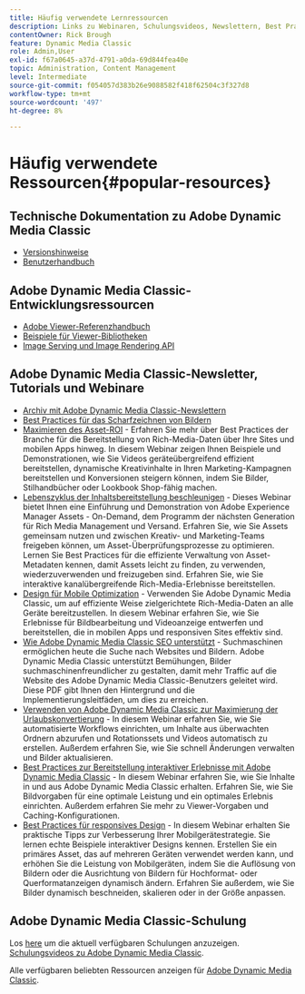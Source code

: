 ```yaml
---
title: Häufig verwendete Lernressourcen
description: Links zu Webinaren, Schulungsvideos, Newslettern, Best Practices-Informationen und Entwicklerressourcen für Adobe Dynamic Media Classic.
contentOwner: Rick Brough
feature: Dynamic Media Classic
role: Admin,User
exl-id: f67a0645-a37d-4791-a0da-69d844fea40e
topic: Administration, Content Management
level: Intermediate
source-git-commit: f054057d383b26e9088582f418f62504c3f327d8
workflow-type: tm+mt
source-wordcount: '497'
ht-degree: 8%

---
```


# Häufig verwendete Ressourcen{#popular-resources}

## Technische Dokumentation zu Adobe Dynamic Media Classic

* [Versionshinweise](https://experienceleague.adobe.com/en/docs/dynamic-media-developer-resources/release-notes/s7rn2017)
* [Benutzerhandbuch](introduction.md)

## Adobe Dynamic Media Classic-Entwicklungsressourcen

* [Adobe Viewer-Referenzhandbuch](https://experienceleague.adobe.com/en/docs/dynamic-media-developer-resources)
* [Beispiele für Viewer-Bibliotheken](https://landing.adobe.com/en/na/dynamic-media/ctir-2755/live-demos.html)
* [Image Serving und Image Rendering API](https://experienceleague.adobe.com/en/docs/dynamic-media-developer-resources)

## Adobe Dynamic Media Classic-Newsletter, Tutorials und Webinare

* [Archiv mit Adobe Dynamic Media Classic-Newslettern](/help/using/dynamic-media-newsletter.md)
* [Best Practices für das Scharfzeichnen von Bildern](/help/using/assets/s7_sharpening_images.pdf)
* [Maximieren des Asset-ROI](https://adobecustomersuccess.adobeconnect.com/p5ar3hfrrec/?launcher=false&amp;fcsContent=true&amp;pbMode=normal&amp;proto=true) - Erfahren Sie mehr über Best Practices der Branche für die Bereitstellung von Rich-Media-Daten über Ihre Sites und mobilen Apps hinweg. In diesem Webinar zeigen Ihnen Beispiele und Demonstrationen, wie Sie Videos geräteübergreifend effizient bereitstellen, dynamische Kreativinhalte in Ihren Marketing-Kampagnen bereitstellen und Konversionen steigern können, indem Sie Bilder, Stilhandbücher oder Lookbook Shop-fähig machen.
* [Lebenszyklus der Inhaltsbereitstellung beschleunigen](https://adobecustomersuccess.adobeconnect.com/p88ducm9pqv/) - Dieses Webinar bietet Ihnen eine Einführung und Demonstration von Adobe Experience Manager Assets - On-Demand, dem Programm der nächsten Generation für Rich Media Management und Versand. Erfahren Sie, wie Sie Assets gemeinsam nutzen und zwischen Kreativ- und Marketing-Teams freigeben können, um Asset-Überprüfungsprozesse zu optimieren. Lernen Sie Best Practices für die effiziente Verwaltung von Asset-Metadaten kennen, damit Assets leicht zu finden, zu verwenden, wiederzuverwenden und freizugeben sind. Erfahren Sie, wie Sie interaktive kanalübergreifende Rich-Media-Erlebnisse bereitstellen.
* [Design für Mobile Optimization](https://adobecustomersuccess.adobeconnect.com/p6oqd3wydif/?launcher=false&amp;fcsContent=true&amp;pbMode=normal&amp;proto=true) - Verwenden Sie Adobe Dynamic Media Classic, um auf effiziente Weise zielgerichtete Rich-Media-Daten an alle Geräte bereitzustellen. In diesem Webinar erfahren Sie, wie Sie Erlebnisse für Bildbearbeitung und Videoanzeige entwerfen und bereitstellen, die in mobilen Apps und responsiven Sites effektiv sind.
* [Wie Adobe Dynamic Media Classic SEO unterstützt](/help/using/assets/s7_seo.pdf) - Suchmaschinen ermöglichen heute die Suche nach Websites und Bildern. Adobe Dynamic Media Classic unterstützt Bemühungen, Bilder suchmaschinenfreundlicher zu gestalten, damit mehr Traffic auf die Website des Adobe Dynamic Media Classic-Benutzers geleitet wird. Diese PDF gibt Ihnen den Hintergrund und die Implementierungsleitfäden, um dies zu erreichen.
* [Verwenden von Adobe Dynamic Media Classic zur Maximierung der Urlaubskonvertierung](https://adobecustomersuccess.adobeconnect.com/p32n1yr85c9/?proto=true) - In diesem Webinar erfahren Sie, wie Sie automatisierte Workflows einrichten, um Inhalte aus überwachten Ordnern abzurufen und Rotationssets und Videos automatisch zu erstellen. Außerdem erfahren Sie, wie Sie schnell Änderungen verwalten und Bilder aktualisieren.
* [Best Practices zur Bereitstellung interaktiver Erlebnisse mit Adobe Dynamic Media Classic](https://seminars.adobeconnect.com/p7wb8ej3u6d/) - In diesem Webinar erfahren Sie, wie Sie Inhalte in und aus Adobe Dynamic Media Classic erhalten. Erfahren Sie, wie Sie Bildvorgaben für eine optimale Leistung und ein optimales Erlebnis einrichten. Außerdem erfahren Sie mehr zu Viewer-Vorgaben und Caching-Konfigurationen.
* [Best Practices für responsives Design](https://offers.adobe.com/en/na/marketing/landings/_40458_responsive_design_live_on_demand_webinar.html) - In diesem Webinar erhalten Sie praktische Tipps zur Verbesserung Ihrer Mobilgerätestrategie. Sie lernen echte Beispiele interaktiver Designs kennen. Erstellen Sie ein primäres Asset, das auf mehreren Geräten verwendet werden kann, und erhöhen Sie die Leistung von Mobilgeräten, indem Sie die Auflösung von Bildern oder die Ausrichtung von Bildern für Hochformat- oder Querformatanzeigen dynamisch ändern. Erfahren Sie außerdem, wie Sie Bilder dynamisch beschneiden, skalieren oder in der Größe anpassen.

## Adobe Dynamic Media Classic-Schulung

Los [here](https://training.adobe.com/training/courses.html#product=adobe-scene7) um die aktuell verfügbaren Schulungen anzuzeigen.
[Schulungsvideos zu Adobe Dynamic Media Classic](https://experienceleague.adobe.com/en/docs/dynamic-media-classic/using/intro/training-videos#intro).

Alle verfügbaren beliebten Ressourcen anzeigen für [Adobe Dynamic Media Classic](home.md).
